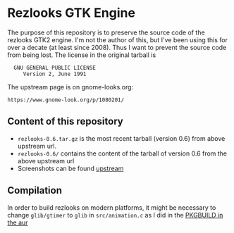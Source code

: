 # Rezlooks GTK Engine

The purpose of this repository is to preserve the source code of the rezlooks GTK2 engine.
I'm not the author of this, but I've been using this for over a decate (at
least since 2008). Thus I want to prevent the source code from being lost. The
license in the original tarball is

      GNU GENERAL PUBLIC LICENSE
         Version 2, June 1991

The upstream page is on gnome-looks.org:

    https://www.gnome-look.org/p/1080201/


## Content of this repository

  - `rezlooks-0.6.tar.gz` is the most recent tarball (version 0.6) from above
    upstream url.
  - `rezlooks-0.6/` contains the content of the tarball of version 0.6
    from the above upstream url
  - Screenshots can be found [upstream](https://www.gnome-look.org/p/1080201/)

## Compilation

In order to build rezlooks on modern platforms, it might be necessary to change `glib/gtimer` to `glib` in `src/animation.c` as I did in the [PKGBUILD in the aur](https://aur.archlinux.org/packages/gtk-engine-rezlooks)

